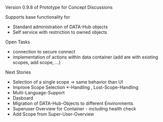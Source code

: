 Version 0.9.8 of Prototype for Concept Discussions

Supports base functionality for 
- Standard administration of DATA-Hub objects
- Self service with restriction to owned objects

Open Tasks
- connection to secure connect
- implementation of actions within data container (add are with existing scopes, add scope, ...)

Next Stories
- Selection of a single scope -> same behavior than UI 
- Improve Scope Selection *-Handling , Lost-Scope-Handling
- Multi-Language-Support
- Dasboard 
- Migration of DATA-Hub-Objects to different Environments
- Superuser Overview for Container - including health check
- Add Scope from Super-User-Overview
